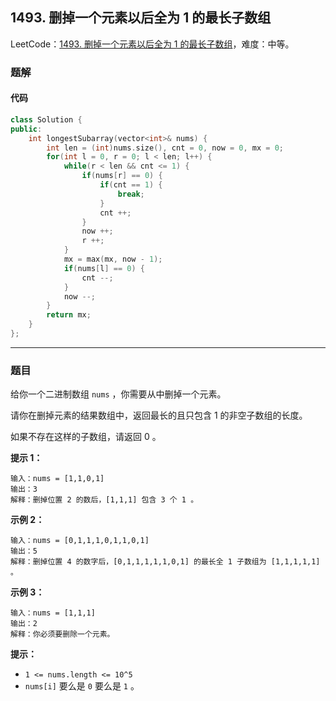 ## 1493. 删掉一个元素以后全为 1 的最长子数组

LeetCode：[1493. 删掉一个元素以后全为 1 的最长子数组](https://leetcode.cn/problems/longest-subarray-of-1s-after-deleting-one-element/)，难度：中等。

### 题解

#### 代码

```c++
class Solution {
public:
    int longestSubarray(vector<int>& nums) {
        int len = (int)nums.size(), cnt = 0, now = 0, mx = 0;
        for(int l = 0, r = 0; l < len; l++) {
            while(r < len && cnt <= 1) {
                if(nums[r] == 0) {
                    if(cnt == 1) {
                        break;
                    }
                    cnt ++;
                }
                now ++;
                r ++;
            }
            mx = max(mx, now - 1);
            if(nums[l] == 0) {
                cnt --;
            }
            now --;
        }
        return mx;
    }
};
```



---



### 题目

给你一个二进制数组 `nums` ，你需要从中删掉一个元素。

请你在删掉元素的结果数组中，返回最长的且只包含 1 的非空子数组的长度。

如果不存在这样的子数组，请返回 0 。

 

**提示 1：**

```
输入：nums = [1,1,0,1]
输出：3
解释：删掉位置 2 的数后，[1,1,1] 包含 3 个 1 。
```

**示例 2：**

```
输入：nums = [0,1,1,1,0,1,1,0,1]
输出：5
解释：删掉位置 4 的数字后，[0,1,1,1,1,1,0,1] 的最长全 1 子数组为 [1,1,1,1,1] 。
```

**示例 3：**

```
输入：nums = [1,1,1]
输出：2
解释：你必须要删除一个元素。
```

 

**提示：**

- `1 <= nums.length <= 10^5`
- `nums[i]` 要么是 `0` 要么是 `1` 。


